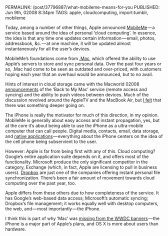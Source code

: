 PERMALINK: /post/37796887/what-mobileme-means-for-you
PUBLISHED: Jun 9th, 02008 8:34pm
TAGS: apple, cloudcomputing, import:tumblr, mobileme

Today, among a number of other things, Apple announced [MobileMe][mm] — a
service based around the idea of personal ‘cloud computing’. In essence, the
idea is that any time one updates certain information — email, photos,
addressbook, &c. — at one machine, it will be updated almost instantaneously
for all the user’s devices.

 [mm]: http://www.apple.com/mobileme/

MobileMe’s foundations come from [.Mac][dotmac], which offered the ability to
use Apple’s servers to store and sync personal data. Over the past four years
or so, .Mac had come to be seen as outdated and over-priced, with customers
hoping each year that an overhaul would be announced, but to no avail.

Hints of interest in cloud storage came with the Macworld 02008
[announcements][mw08atv] of the ‘Back to My Mac’ service (remote access and
syncing) and the ability to push videos between devices. Much of the discussion
revolved around the Apple<abbr class="smallcaps">TV</abbr> and the MacBook Air,
but [I felt][twitcloud] that there was something deeper going on.

 [dotmac]: http://www.apple.com/dotmac/
 [mw08atv]: http://arstechnica.com/news.ars/post/20080115-apple-macworld-keynote-announcements.html "Ars Technica article on announcements at Macworld Conference & Expo 02008"
 [twitcloud]: http://twitter.com/stilist/statuses/602562272

The iPhone is really the motivator for much of this direction, in my opinion.
MobileMe is generally about easy access and instant propagation, yes, but at
the core it’s about being able to use the iPhone as a ultra-mobile computer
that can call people. Digital media, contacts, email, data storage, and
[native applications][appstore] — everything about the iPhone centers on the
idea of the cell phone being subservient to the user.

 [appstore]: http://www.apple.com/iphone/appstore/

However: Apple is far from being first with any of this. Cloud computing?
Google’s entire application suite depends on it, and offers most of the
functionality. Microsoft produce the only significant competitor in the
category, Exchange (which, in fact, Apple are licensing to pull in business
users). [Dropbox][dbox] are just one of the companies offering instant personal
file synchronization. There’s been a fair amount of movement towards cloud
computing over the past year, too.

 [dbox]: http://www.getdropbox.com/

Apple differs from these others due to how completeness of the service. It has
Google’s web-based data access; Microsoft’s automatic syncing; Dropbox’s file
management; it works equally well with desktop computers, the web, and — most
importantly — the iPhone.

I think this is part of why ‘Mac’ was [missing from the
<abbr class="smallcaps" title="World Wide Developers’ Conference">WWDC</abbr>
banners][banners] — the iPhone is a major part of Apple’s plans, and
<abbr>OS</abbr> Ⅹ is more about users than hardware.

 [banners]: http://theappleblog.com/2008/06/05/spy-shots-show-os-x-without-the-mac/ "Entry at The Apple Blog about the banners"
